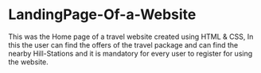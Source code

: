 # LandingPage-Of-a-Website
This was the Home page of a travel website created using HTML & CSS, In this the user can find the offers of the travel package and can find the nearby Hill-Stations and it is mandatory for every user to register for using the website.
